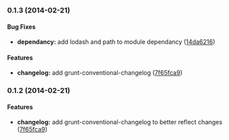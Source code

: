 <a name="0.1.3"></a>
### 0.1.3 (2014-02-21)


#### Bug Fixes

* **dependancy:** add lodash and path to module dependancy ([14da6216](http://github.com/TheGrove/grunt-channel-builder/commit/14da62165f42ec260a6ecf138dfa65cc469c22a2))


#### Features

* **changelog:** add grunt-conventional-changelog ([7f65fca9](http://github.com/TheGrove/grunt-channel-builder/commit/7f65fca9e3f65b93a15cffa5d221c3328a08ac56))


<a name="0.1.2"></a>
### 0.1.2 (2014-02-21)


#### Features

* **changelog:** add grunt-conventional-changelog to better reflect changes ([7f65fca9](http://github.com/TheGrove/grunt-channel-builder/commit/7f65fca9e3f65b93a15cffa5d221c3328a08ac56))


